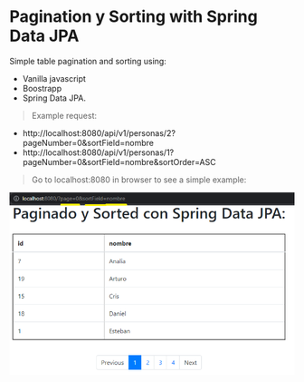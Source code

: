 # Pagination y Sorting with Spring Data JPA

Simple table pagination and sorting using:
- Vanilla javascript
- Boostrapp
- Spring Data JPA.

> Example request:
- http://localhost:8080/api/v1/personas/2?pageNumber=0&sortField=nombre
- http://localhost:8080/api/v1/personas/1?pageNumber=0&sortField=nombre&sortOrder=ASC

> Go to localhost:8080 in browser to see a simple example:

![Alt text](https://github.com/estebanbri/spring-data-jpa-pagination-and-sorting/blob/master/preview.png?raw=true "Welcome")
